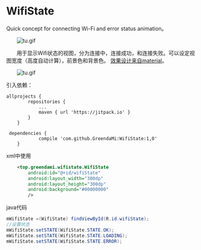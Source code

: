 # WifiState

Quick concept for connecting Wi-Fi and error status animation。

&#160; &#160; &#160; &#160;![tu.gif](https://github.com/GreendaMi/WifiState/blob/master/preview%5B3%5D.gif?raw=true "")

&#160; &#160; &#160; &#160;用于显示Wifi状态的视图，分为连接中，连接成功，和连接失败。可以设定视图宽度（高度自动计算），前景色和背景色。
[效果设计来自material](https://material.uplabs.com/posts/connecting-and-error-state-wi-fi-animation)。

&#160; &#160; &#160; &#160;![tu.gif](https://github.com/GreendaMi/WifiState/blob/master/wifi2.gif?raw=true "")

引入依赖：
```
allprojects {
		repositories {
			...
			maven { url 'https://jitpack.io' }
		}
	}
  
 dependencies {
	        compile 'com.github.GreendaMi:WifiState:1,0'
	}
```

xml中使用
```xml
    <top.greendami.wifistate.WifiState
        android:id="@+id/wifiState"
        android:layout_width="300dp"
        android:layout_height="300dp"
        android:background="#00000000"
        />
```
java代码
```java
mWifiState =(WifiState) findViewById(R.id.wifiState);
//设置状态
mWifiState.setSTATE(WifiState.STATE.OK);
mWifiState.setSTATE(WifiState.STATE.LOADING);
mWifiState.setSTATE(WifiState.STATE.ERROR);
```
